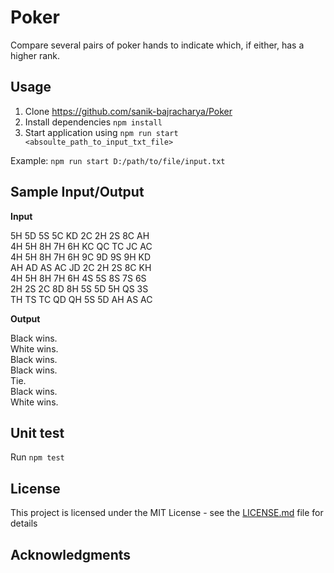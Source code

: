 # Poker

Compare several pairs of poker hands to indicate which, if either, has a higher rank.

## Usage

1. Clone https://github.com/sanik-bajracharya/Poker
2. Install dependencies `npm install`
3. Start application using `npm run start <absoulte_path_to_input_txt_file>`

Example: `npm run start D:/path/to/file/input.txt`

## Sample Input/Output

**Input**
  
5H 5D 5S 5C KD 2C 2H 2S 8C AH  
4H 5H 8H 7H 6H KC QC TC JC AC  
4H 5H 8H 7H 6H 9C 9D 9S 9H KD  
AH AD AS AC JD 2C 2H 2S 8C KH  
4H 5H 8H 7H 6H 4S 5S 8S 7S 6S  
2H 2S 2C 8D 8H 5S 5D 5H QS 3S  
TH TS TC QD QH 5S 5D AH AS AC  
  
**Output**  
  
Black wins.  
White wins.  
Black wins.  
Black wins.  
Tie.  
Black wins.  
White wins.  

## Unit test
Run `npm test`


## License

This project is licensed under the MIT License - see the [LICENSE.md](LICENSE.md) file for details

## Acknowledgments



